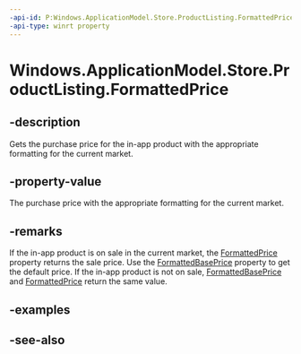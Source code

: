 ```yaml
---
-api-id: P:Windows.ApplicationModel.Store.ProductListing.FormattedPrice
-api-type: winrt property
---
```


<!-- Property syntax
public string FormattedPrice { get; }
-->

# Windows.ApplicationModel.Store.ProductListing.FormattedPrice

## -description
Gets the purchase price for the in-app product with the appropriate formatting for the current market.

## -property-value
The purchase price with the appropriate formatting for the current market.

## -remarks
If the in-app product is on sale in the current market, the [FormattedPrice](productlisting_formattedprice.md) property returns the sale price. Use the [FormattedBasePrice](productlisting_formattedbaseprice.md) property to get the default price. If the in-app product is not on sale, [FormattedBasePrice](productlisting_formattedbaseprice.md) and [FormattedPrice](productlisting_formattedprice.md) return the same value.

## -examples

## -see-also

